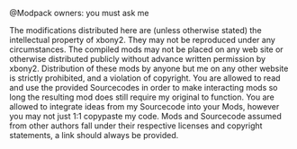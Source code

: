 @Modpack owners: you must ask me

The modifications distributed here are (unless otherwise stated) the intellectual property of xbony2. They may not be reproduced under any circumstances. The compiled mods may not be placed on any web site or otherwise distributed publicly without advance written permission by xbony2. Distribution of these mods by anyone but me on any other website is strictly prohibited, and a violation of copyright. You are allowed to read and use the provided Sourcecodes in order to make interacting mods so long the resulting mod does still require my original to function. You are allowed to integrate ideas from my Sourcecode into your Mods, however you may not just 1:1 copypaste my code. Mods and Sourcecode assumed from other authors fall under their respective licenses and copyright statements, a link should always be provided.
